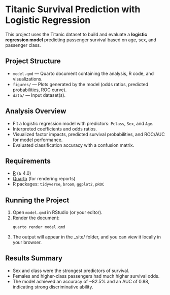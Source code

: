 # Titanic Survival Prediction with Logistic Regression

This project uses the Titanic dataset to build and evaluate a **logistic regression model** predicting passenger survival based on age, sex, and passenger class.

## Project Structure
- `model.qmd` — Quarto document containing the analysis, R code, and visualizations.  
- `figures/` — Plots generated by the model (odds ratios, predicted probabilities, ROC curve).  
- `data/` — Input dataset(s).  

## Analysis Overview
- Fit a logistic regression model with predictors: `Pclass`, `Sex`, and `Age`.  
- Interpreted coefficients and odds ratios.  
- Visualized factor impacts, predicted survival probabilities, and ROC/AUC for model performance.  
- Evaluated classification accuracy with a confusion matrix.  

## Requirements
- [R](https://www.r-project.org/) (≥ 4.0)  
- [Quarto](https://quarto.org/) (for rendering reports)  
- R packages: `tidyverse`, `broom`, `ggplot2`, `pROC`  

## Running the Project
1. Open `model.qmd` in RStudio (or your editor).  
2. Render the document:  
   ```bash
   quarto render model.qmd
3. The output will appear in the _site/ folder, and you can view it locally in your browser.

## Results Summary
- Sex and class were the strongest predictors of survival.
- Females and higher-class passengers had much higher survival odds.
- The model achieved an accuracy of ~82.5% and an AUC of 0.88, indicating strong discriminative ability.
